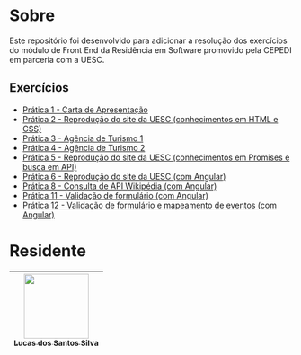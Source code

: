 # Sobre

Este repositório foi desenvolvido para adicionar a resolução dos exercícios do módulo de Front End da Residência em Software promovido pela CEPEDI em parceria com a UESC.

## Exercícios

- [Prática 1 - Carta de Apresentação](FEB-P001/)
- [Prática 2 - Reprodução do site da UESC (conhecimentos em HTML e CSS)](FEB-P002/)
- [Prática 3 - Agência de Turismo 1](FEB-P003/)
- [Prática 4 - Agência de Turismo 2](FEB-P004/)
- [Prática 5 - Reprodução do site da UESC (conhecimentos em Promises e busca em API)](FEB-P005/)
- [Prática 6 - Reprodução do site da UESC (com Angular)](FEB-P006/)
- [Prática 8 - Consulta de API Wikipédia (com Angular)](FEB-P008/)
- [Prática 11 - Validação de formulário (com Angular)](FEB-P011/)
- [Prática 12 - Validação de formulário e mapeamento de eventos (com Angular)](FEB-P012/)

# Residente

| [<img src="https://avatars.githubusercontent.com/u/17802288?v=4" width=115><br><sub>Lucas dos Santos Silva</sub>](https://github.com/eulucasilva) | 
|:-------------------------------------------------------------------------------------------------------------------------------------------------:|